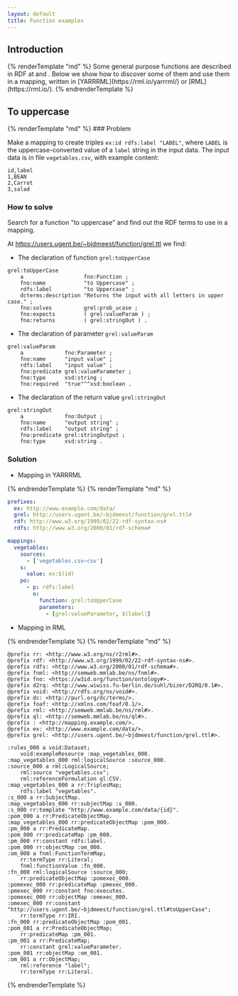 ```yaml
---
layout: default
title: Function examples
---
```


<!-- Introduction -->
<section id="introduction">
    <div class="container">
        <div class="row">
            <div class="col-lg-12">
                <h2>Introduction</h2>
            </div>
        </div>
        <div class="row">
            <div class="col-lg-12">
{% renderTemplate "md" %}
Some general purpose functions are described in RDF at <https://users.ugent.be/~bjdmeest/function/grel.ttl> and <https://w3id.org/imec/idlab/function>.
Below we show how to discover some of them and use them in a mapping, written in [YARRRML](https://rml.io/yarrrml/) or [RML](https://rml.io/).
{% endrenderTemplate %}
            </div>
        </div>
    </div>
</section>

<!-- To uppercase -->
<section id="to-uppercase">
    <div class="container">
        <div class="row">
            <div class="col-lg-12">
                <h2>To uppercase</h2>
            </div>
            <div class="col-lg-12">
{% renderTemplate "md" %}
### Problem

Make a mapping to create triples `ex:id rdfs:label "LABEL"`, where `LABEL` is the uppercase-converted value of a `label` string in the input data.
The input data is in file `vegetables.csv`, with example content:

```csv
id,label
1,BEAN
2,Carrot
3,salad
```

### How to solve

Search for a function "to uppercase" and find out the RDF terms to use in a mapping.

At <https://users.ugent.be/~bjdmeest/function/grel.ttl> we find:

* The declaration of function `grel:toUpperCase`

```turtle
grel:toUpperCase
    a                   fno:Function ;
    fno:name            "to Uppercase" ;
    rdfs:label          "to Uppercase" ;
    dcterms:description "Returns the input with all letters in upper case." ;
    fno:solves          grel:prob_ucase ;
    fno:expects         ( grel:valueParam ) ;
    fno:returns         ( grel:stringOut ) .
```

* The declaration of parameter `grel:valueParam`

```turtle
grel:valueParam
    a             fno:Parameter ;
    fno:name      "input value" ;
    rdfs:label    "input value" ;
    fno:predicate grel:valueParameter ;
    fno:type      xsd:string ;
    fno:required  "true"^^xsd:boolean .
```

* The declaration of the return value `grel:stringOut`

```turtle
grel:stringOut
    a             fno:Output ;
    fno:name      "output string" ;
    rdfs:label    "output string" ;
    fno:predicate grel:stringOutput ;
    fno:type      xsd:string .
```

### Solution

* Mapping in YARRRML

<!-- next two lines needed for correct rendering, maybe some bug in the eleventy version used -->
{% endrenderTemplate %}
{% renderTemplate "md" %}

```yaml
prefixes:
  ex: http://www.example.com/data/
  grel: http://users.ugent.be/~bjdmeest/function/grel.ttl#
  rdf: http://www.w3.org/1999/02/22-rdf-syntax-ns#
  rdfs: http://www.w3.org/2000/01/rdf-schema#

mappings:
  vegetables:
    sources:
      - ['vegetables.csv~csv']
    s:
      value: ex:$(id)
    po:
      - p: rdfs:label
        o:
          function: grel:toUpperCase
          parameters:
            - [grel:valueParameter, $(label)]
```

* Mapping in RML

<!-- next two lines needed for correct rendering, maybe some bug in the eleventy version used -->
{% endrenderTemplate %}
{% renderTemplate "md" %}

```turtle
@prefix rr: <http://www.w3.org/ns/r2rml#>.
@prefix rdf: <http://www.w3.org/1999/02/22-rdf-syntax-ns#>.
@prefix rdfs: <http://www.w3.org/2000/01/rdf-schema#>.
@prefix fnml: <http://semweb.mmlab.be/ns/fnml#>.
@prefix fno: <https://w3id.org/function/ontology#>.
@prefix d2rq: <http://www.wiwiss.fu-berlin.de/suhl/bizer/D2RQ/0.1#>.
@prefix void: <http://rdfs.org/ns/void#>.
@prefix dc: <http://purl.org/dc/terms/>.
@prefix foaf: <http://xmlns.com/foaf/0.1/>.
@prefix rml: <http://semweb.mmlab.be/ns/rml#>.
@prefix ql: <http://semweb.mmlab.be/ns/ql#>.
@prefix : <http://mapping.example.com/>.
@prefix ex: <http://www.example.com/data/>.
@prefix grel: <http://users.ugent.be/~bjdmeest/function/grel.ttl#>.

:rules_000 a void:Dataset;
    void:exampleResource :map_vegetables_000.
:map_vegetables_000 rml:logicalSource :source_000.
:source_000 a rml:LogicalSource;
    rml:source "vegetables.csv";
    rml:referenceFormulation ql:CSV.
:map_vegetables_000 a rr:TriplesMap;
    rdfs:label "vegetables".
:s_000 a rr:SubjectMap.
:map_vegetables_000 rr:subjectMap :s_000.
:s_000 rr:template "http://www.example.com/data/{id}".
:pom_000 a rr:PredicateObjectMap.
:map_vegetables_000 rr:predicateObjectMap :pom_000.
:pm_000 a rr:PredicateMap.
:pom_000 rr:predicateMap :pm_000.
:pm_000 rr:constant rdfs:label.
:pom_000 rr:objectMap :om_000.
:om_000 a fnml:FunctionTermMap;
    rr:termType rr:Literal;
    fnml:functionValue :fn_000.
:fn_000 rml:logicalSource :source_000;
    rr:predicateObjectMap :pomexec_000.
:pomexec_000 rr:predicateMap :pmexec_000.
:pmexec_000 rr:constant fno:executes.
:pomexec_000 rr:objectMap :omexec_000.
:omexec_000 rr:constant "http://users.ugent.be/~bjdmeest/function/grel.ttl#toUpperCase";
    rr:termType rr:IRI.
:fn_000 rr:predicateObjectMap :pom_001.
:pom_001 a rr:PredicateObjectMap;
    rr:predicateMap :pm_001.
:pm_001 a rr:PredicateMap;
    rr:constant grel:valueParameter.
:pom_001 rr:objectMap :om_001.
:om_001 a rr:ObjectMap;
    rml:reference "label";
    rr:termType rr:Literal.
```

{% endrenderTemplate %}
            </div>
        </div>
    </div>
</section>
